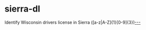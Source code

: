 # sierra-dl
Identify Wisconsin drivers license in Sierra
([a-z|A-Z]{1}[0-9]{3})[-]([0-9]{4})[-]([0-9]{4})[-]([0-9]{2})
